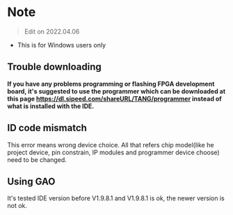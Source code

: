 # Note

> Edit on 2022.04.06

- This is for Windows users only

## Trouble downloading

**If you have any problems programming or flashing FPGA development board, it's suggested to use the programmer which can be downloaded at this page https://dl.sipeed.com/shareURL/TANG/programmer instead of what is installed with the IDE.**

## ID code mismatch

This error means wrong device choice. All that refers chip model(like he project device, pin constrain, IP modules and programmer device choose) need to be changed. 

## Using GAO

It's tested IDE version before V1.9.8.1 and V1.9.8.1 is ok, the newer version is not ok.

